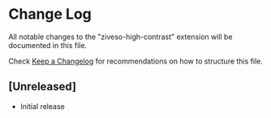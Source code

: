 # Change Log
All notable changes to the "ziveso-high-contrast" extension will be documented in this file.

Check [Keep a Changelog](http://keepachangelog.com/) for recommendations on how to structure this file.

## [Unreleased]
- Initial release
